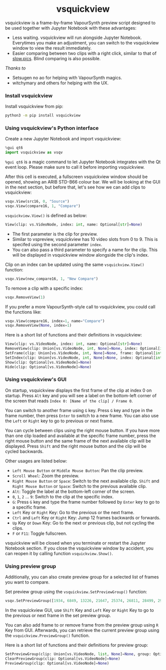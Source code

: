 <h1 align="center">vsquickview</h1>

vsquickview is a frame-by-frame VapourSynth preview script designed to be used together with Jupyter Notebook with these advantages:  

* Less waiting. vsquickview will run alongside Jupyter Notebook. Everytimes you make an adjustment, you can switch to the vsquickview window to view the result immediately.  
* Easier comparing between two clips with a right click, similar to that of [slow.pics](https://slow.pics/). Blind comparing is also possible.  

*Thanks to*  

* Setsugen no ao for helping with VapourSynth magics.  
* witchymary and others for helping with the UX.  

### Install vsquickview

Install vsquickview from pip:  

```sh
python3 -m pip install vsquickview
```

### Using vsquickview's Python interface

Create a new Jupyter Notebook and import vsquickview:  
```py
%gui qt6
import vsquickview as vsqv
```
`%gui qt6` is a magic command to let Jupyter Notebook integrates with the Qt event loop. Please make sure to call it before importing vsquickview.  

After this cell is executed, a fullscreen vsquickview window should be opened, showing an ARIB STD-B66 colour bar. We will be looking at the GUI in the next section, but before that, let's see how we can add clips to vsquickview:  

```py
vsqv.View(src16, 0, "Source")
vsqv.View(compare16, 1, "Compare")
```

`vsquickview.View()` is defined as below:  
```py
View(clip: vs.VideoNode, index: int, name: Optional[str]=None)
```

* The first parameter is the clip for preview.  
* Similar to vspreview, vsquickview has 10 video slots from 0 to 9. This is specifed using the second parameter `index`.  
* You can also pass a third parameter to specify a name for the clip. This will be displayed in vsquickview window alongside the clip's index.  

Clip on an index can be updated using the same `vsquickview.View()` function:  
```py
vsqv.View(new_compare16, 1, "New Compare")
```

To remove a clip with a specific index:  
```py
vsqv.RemoveView(1)
```

If you prefer a more VapourSynth-style call to vsquickview, you could call the functions like:  
```py
vsqv.View(compare16, index=1, name="Compare")
vsqv.RemoveView(None, index=1)
```

Here is a short list of functions and their definitions in vsquickview:  
```py
View(clip: vs.VideoNode, index: int, name: Optional[str]=None)
RemoveView(clip: Union[vs.VideoNode, int, None]=None, index: Optional[int]=None)
SetFrame(clip: Union[vs.VideoNode, int, None]=None, frame: Optional[int]=None)
SetIndex(clip: Union[vs.VideoNode, int, None]=None, index: Optional[int]=None)
Show(clip: Optional[vs.VideoNode]=None)
Hide(clip: Optional[vs.VideoNode]=None)
```

### Using vsquickview's GUI

On startup, vsquickview displays the first frame of the clip at index 0 on startup. Press `Alt` key and you will see a label on the bottom-left corner of the screen that reads `Index 0: [Name of the clip] / Frame 0`.  

You can switch to another frame using `G` key. Press `G` key and type in the frame number, then press `Enter` to switch to a new frame. You can also use the `Left` or `Right` key to go to previous or next frame.    

You can cycle between clips using the right mouse button. If you have more than one clip loaded and available at the specific frame number, press the right mouse button and the same frame of the next available clip will be displayed. Press `Shift` and the right mouse button and the clip will be cycled backwards.  

Other usages are listed below:  

* `Left Mouse Button` or `Middle Mouse Button`: Pan the clip preview.  
* `Scroll Wheel`: Zoom the preview.  
* `Right Mouse Button` or `Space`: Switch to the next available clip. `Shift` and `Right Mouse Button` or `Space`: Switch to the previous available clip.  
* `Alt`: Toggle the label at the bottom-left corner of the screen.  
* `0`, `1`, `2` … `9`: Switch to the clip at the specific index.  
* `G`: Press `G` key and type the frame number followed by `Enter` key to go to a specific frame.  
* `Left` Key or `Right` Key: Go to the previous or the next frame.  
* `Ctrl` and `Left` Key or `Right` Key: Jump 12 frames backwards or forwards.  
* `Up` Key or `Down` Key: Go to the next or previous clip, but not cycling the clips.  
* `F` or `F11`: Toggle fullscreen.  

vsquickview will be closed when you terminate or restart the Jupyter Notebook section. If you close the vsquickview window by accident, you can reopen it by calling function `vsquickview.Show()`.  

### Using preview group

Additionally, you can also create preview group for a selected list of frames you want to compare.  

Set preview group using the `vsquickview.SetPreviewGroup()` function:  
```py
vsqv.SetPreviewGroup([1934, 6849, 13226, 21647, 25374, 26811, 28499, 29111])
```

In the vsquickview GUI, use `Shift` Key and `Left` Key or `Right` Key to go to the previous or next frame in the set preview group.  

You can also add frame to or remove frame from the preview group using `R` Key from GUI. Afterwards, you can retrieve the current preview group using the `vsquickview.PreviewGroup()` function.  

Here is a short list of functions and their definitions for preview group:  
```py
SetPreviewGroup(clip: Union[vs.VideoNode, list, None]=None, group: Optional[list]=None)
ClearPreviewGroup(clip: Optional[vs.VideoNode]=None)
PreviewGroup(clip: Optional[vs.VideoNode]=None)
```
